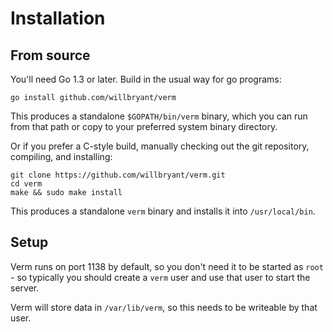 Installation
============

From source
-----------

You'll need Go 1.3 or later.  Build in the usual way for go programs:

```
go install github.com/willbryant/verm
```

This produces a standalone `$GOPATH/bin/verm` binary, which you can run from that
path or copy to your preferred system binary directory.

Or if you prefer a C-style build, manually checking out the git repository,
compiling, and installing:

```
git clone https://github.com/willbryant/verm.git
cd verm
make && sudo make install
```

This produces a standalone `verm` binary and installs it into `/usr/local/bin`.

Setup
-----

Verm runs on port 1138 by default, so you don't need it to be started as `root` -
so typically you should create a `verm` user and use that user to start the server.

Verm will store data in `/var/lib/verm`, so this needs to be writeable by that user.
